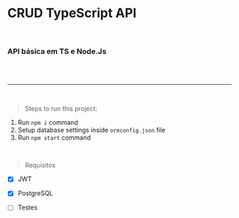 # CRUD TypeScript API

<br />

### API básica em TS e Node.Js

<br />
<br />

___

<br />

>Steps to run this project:

1. Run `npm i` command
2. Setup database settings inside `ormconfig.json` file
3. Run `npm start` command

<br />

>Requisitos

- [x] JWT
- [x] PostgreSQL
- [ ] Testes



